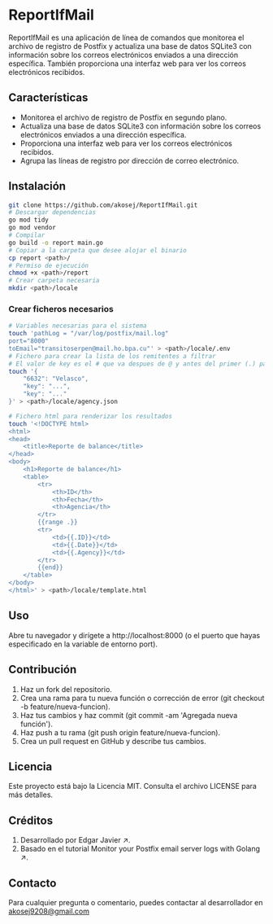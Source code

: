 # ReportIfMail

ReportIfMail es una aplicación de línea de comandos que monitorea el archivo de registro de Postfix y actualiza una base de datos SQLite3 con información sobre los correos electrónicos enviados a una dirección específica. También proporciona una interfaz web para ver los correos electrónicos recibidos.

## Características

- Monitorea el archivo de registro de Postfix en segundo plano.
- Actualiza una base de datos SQLite3 con información sobre los correos electrónicos enviados a una dirección específica.
- Proporciona una interfaz web para ver los correos electrónicos recibidos.
- Agrupa las líneas de registro por dirección de correo electrónico.

## Instalación

```sh
git clone https://github.com/akosej/ReportIfMail.git
# Descargar dependencias
go mod tidy
go mod vendor
# Compilar
go build -o report main.go
# Copiar a la carpeta que desee alojar el binario
cp report <path>/
# Permiso de ejecución
chmod +x <path>/report
# Crear carpeta necesaria
mkdir <path>/locale

```
### Crear ficheros necesarios
```sh
# Variables necesarias para el sistema
touch 'pathLog = "/var/log/postfix/mail.log"
port="8000"
toEmail="transitoserpen@mail.ho.bpa.cu"' > <path>/locale/.env
# Fichero para crear la lista de los remitentes a filtrar
# El valor de key es el # que va despues de @ y antes del primer (.) para cada agencia 
touch '{
    "6632": "Velasco",
    "key": "...",
    "key": "..."
}' > <path>/locale/agency.json

# Fichero html para renderizar los resultados
touch '<!DOCTYPE html>
<html>
<head>
	<title>Reporte de balance</title>
</head>
<body>
	<h1>Reporte de balance</h1>
	<table>
		<tr>
			<th>ID</th>
			<th>Fecha</th>
			<th>Agencia</th>
		</tr>
		{{range .}}
		<tr>
			<td>{{.ID}}</td>
			<td>{{.Date}}</td>
			<td>{{.Agency}}</td>
		</tr>
		{{end}}
	</table>
</body>
</html>' > <path>/locale/template.html
```

## Uso
Abre tu navegador y dirígete a http://localhost:8000 (o el puerto que hayas especificado en la variable de entorno port).

## Contribución

1. Haz un fork del repositorio.
2. Crea una rama para tu nueva función o corrección de error (git checkout -b feature/nueva-funcion).
3. Haz tus cambios y haz commit (git commit -am 'Agregada nueva función').
4. Haz push a tu rama (git push origin feature/nueva-funcion).
5. Crea un pull request en GitHub y describe tus cambios.

## Licencia

Este proyecto está bajo la Licencia MIT. Consulta el archivo LICENSE para más detalles.

## Créditos

1. Desarrollado por Edgar Javier ↗.
2. Basado en el tutorial Monitor your Postfix email server logs with Golang ↗.

## Contacto

Para cualquier pregunta o comentario, puedes contactar al desarrollador en akosej9208@gmail.com